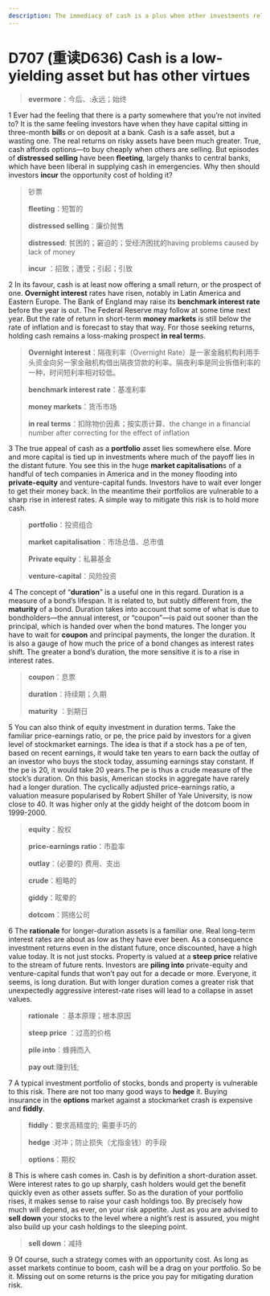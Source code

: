 ```yaml
---
description: The immediacy of cash is a plus when other investments rely on evermore distant earnings
---
```


# D707 (重读D636) Cash is a low-yielding asset but has other virtues
> **evermore**：今后、:永远；始终
 > 

1 Ever had the feeling that there is a party somewhere that you’re not invited to? It is the same feeling investors have when they have capital sitting in three-month **bill**s or on deposit at a bank. Cash is a safe asset, but a wasting one. The real returns on risky assets have been much greater. True, cash affords options—to buy cheaply when others are selling. But episodes of **distressed selling** have been **fleeting**, largely thanks to central banks, which have been liberal in supplying cash in emergencies. Why then should investors **incur** the opportunity cost of holding it?

> 钞票
>
> **fleeting**：短暂的
>
> **distressed selling**：廉价抛售
>
> **distressed**: 贫困的；窘迫的；受经济困扰的having problems caused by lack of money
>
> **incur** ：招致；遭受；引起；引致
>

2 In its favour, cash is at least now offering a small return, or the prospect of one. **Overnight interest** rates have risen, notably in Latin America and Eastern Europe. The Bank of England may raise its **benchmark interest rate** before the year is out. The Federal Reserve may follow at some time next year. But the rate of return in short-term **money markets** is still below the rate of inflation and is forecast to stay that way. For those seeking returns, holding cash remains a loss-making prospect **in real term**s.

> **Overnight interest**：隔夜利率（Overnight Rate）是一家金融机构利用手头资金向另一家金融机构借出隔夜贷款的利率。隔夜利率是同业拆借利率的一种，时间短利率相对较低。
>
> **benchmark interest rate**：基准利率
>
> **money markets**：货币市场
>
> **in real terms**：扣除物价因素；按实质计算、the change in a financial number after correcting for the effect of inflation
>

3 The true appeal of cash as a **portfolio** asset lies somewhere else. More and more capital is tied up in investments where much of the payoff lies in the distant future. You see this in the huge **market capitalisation**s of a handful of tech companies in America and in the money flooding into **private-equity** and venture-capital funds. Investors have to wait ever longer to get their money back. In the meantime their portfolios are vulnerable to a sharp rise in interest rates. A simple way to mitigate this risk is to hold more cash.

> **portfolio**：投资组合
>
> **market capitalisation**：市场总值、总市值
>
> **Private equity**：私募基金
>
> **venture-capital**：风险投资
>

4 The concept of “**duration**” is a useful one in this regard. Duration is a measure of a bond’s lifespan. It is related to, but subtly different from, the **maturity** of a bond. Duration takes into account that some of what is due to bondholders—the annual interest, or “coupon”—is paid out sooner than the principal, which is handed over when the bond matures. The longer you have to wait for **coupon** and principal payments, the longer the duration. It is also a gauge of how much the price of a bond changes as interest rates shift. The greater a bond’s duration, the more sensitive it is to a rise in interest rates.

> **coupon**：息票
>
> **duration**：持续期；久期
>
> **maturity** ：到期日
>

5 You can also think of equity investment in duration terms. Take the familiar price-earnings ratio, or pe, the price paid by investors for a given level of stockmarket earnings. The idea is that if a stock has a pe of ten, based on recent earnings, it would take ten years to earn back the outlay of an investor who buys the stock today, assuming earnings stay constant. If the pe is 20, it would take 20 years.The pe is thus a crude measure of the stock’s duration. On this basis, American stocks in aggregate have rarely had a longer duration. The cyclically adjusted price-earnings ratio, a valuation measure popularised by Robert Shiller of Yale University, is now close to 40. It was higher only at the giddy height of the dotcom boom in 1999-2000.

> **equity**：股权
>
> **price-earnings ratio**：市盈率
>
> **outlay**：(必要的) 费用、支出
>
> **crude**：粗略的
>
> **giddy**：眩晕的
>
> **dotcom**：网络公司
>

6 The **rationale** for longer-duration assets is a familiar one. Real long-term interest rates are about as low as they have ever been. As a consequence investment returns even in the distant future, once discounted, have a high value today. It is not just stocks. Property is valued at a **steep price** relative to the stream of future rents. Investors are **piling into** private-equity and venture-capital funds that won’t pay out for a decade or more. Everyone, it seems, is long duration. But with longer duration comes a greater risk that unexpectedly aggressive interest-rate rises will lead to a collapse in asset values.

> **rationale** ：基本原理；根本原因
>
> **steep price** ：过高的价格
>
> **pile into**：蜂拥而入
>
> **pay out**:赚到钱;
>

7 A typical investment portfolio of stocks, bonds and property is vulnerable to this risk. There are not too many good ways to **hedge** it. Buying insurance in the **options** market against a stockmarket crash is expensive and **fiddly**.

> **fiddly**：要求高精度的; 需要手巧的
>
> **hedge** :对冲；防止损失（尤指金钱）的手段
>
> **options**：期权
>

8 This is where cash comes in. Cash is by definition a short-duration asset. Were interest rates to go up sharply, cash holders would get the benefit quickly even as other assets suffer. So as the duration of your portfolio rises, it makes sense to raise your cash holdings too. By precisely how much will depend, as ever, on your risk appetite. Just as you are advised to **sell down** your stocks to the level where a night’s rest is assured, you might also build up your cash holdings to the sleeping point.

> **sell down**：减持
>

9 Of course, such a strategy comes with an opportunity cost. As long as asset markets continue to boom, cash will be a drag on your portfolio. So be it. Missing out on some returns is the price you pay for mitigating duration risk.

